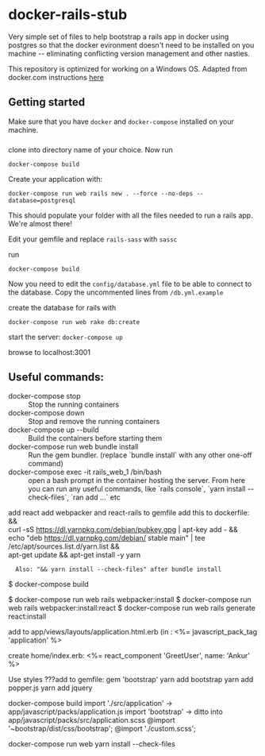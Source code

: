 docker-rails-stub
===
Very simple set of files to help bootstrap a rails app in docker using postgres so that the docker evironment doesn't need to be installed on you machine -- eliminating conflicting version management and other nasties.

This repository is optimized for working on a Windows OS. Adapted from docker.com instructions [here](https://docs.docker.com/compose/rails/)

## Getting started
Make sure that you have `docker` and `docker-compose` installed on your machine.

### 
clone into directory name of your choice.  Now run
```
docker-compose build
```

Create your application with:
```
docker-compose run web rails new . --force --no-deps --database=postgresql
```
This should populate your folder with all the files needed to run a rails app.  We're almost there!

Edit your gemfile and replace `rails-sass` with `sassc`

run 
```
docker-compose build
```

Now you need to edit the `config/database.yml` file to be able to connect to the 
database. Copy the uncommented lines from `/db.yml.example`

create the database for rails with
```
docker-compose run web rake db:create
```

start the server: `docker-compose up`

browse to localhost:3001

## Useful commands:
<dl>
<dt>docker-compose stop</dt>
<dd>Stop the running containers</dd>
<dt>docker-compose down</dt>
<dd>Stop and remove the running containers</dd>
<dt>docker-compose up --build</dt>
<dd>Build the containers before starting them</dd>
<dt>docker-compose run web bundle install</dt>
<dd>Run the gem bundler.  (replace `bundle install` with any other one-off command)
<dt>docker-compose exec -it rails_web_1 /bin/bash</dt>
<dd>open a bash prompt in the container hosting the server.  From here you can run any useful commands, like `rails console`,
`yarn install --check-files`, `ran add ...` etc</dd>
</dl>

add react
add webpacker and react-rails to gemfile
add this to dockerfile:  && \
      curl -sS https://dl.yarnpkg.com/debian/pubkey.gpg | apt-key add - && \
      echo "deb https://dl.yarnpkg.com/debian/ stable main" | tee /etc/apt/sources.list.d/yarn.list && \
      apt-get update && apt-get install -y yarn
	  
	  Also: "&& yarn install --check-files" after bundle install
$ docker-compose build

$ docker-compose run web rails webpacker:install
$ docker-compose run web rails webpacker:install:react
$ docker-compose run web rails generate react:install

add to app/views/layouts/application.html.erb (in <head>:
    <!-- Following will make the react components availabe to our layout -->
    <%= javascript_pack_tag 'application' %>
	
create home/index.erb:
	<%= react_component 'GreetUser', name: 'Ankur' %>
	
Use styles
???add to gemfile: gem 'bootstrap'
yarn add bootstrap
yarn add popper.js
yarn add jquery

docker-compose build
import './src/application' -> app/javascript/packs/application.js
import 'bootstrap' -> ditto
into app/javascript/packs/src/application.scss
	@import '~bootstrap/dist/css/bootstrap';
	@import './custom.scss';
	
docker-compose run web yarn install --check-files
